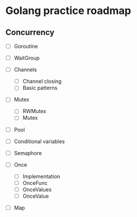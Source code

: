 # Golang practice roadmap

## Concurrency

- [ ] Goroutine
- [ ] WaitGroup
- [ ] Channels
    - [ ] Channel closing
    - [ ] Basic patterns
- [ ] Mutex
    - [ ] RWMutex
    - [ ] Mutex
- [ ] Pool
- [ ] Conditional variables
- [ ] Semaphore
- [ ] Once
    - [ ] Implementation
    - [ ] OnceFunc
    - [ ] OnceValues
    - [ ] OnceValue
- [ ] Map

